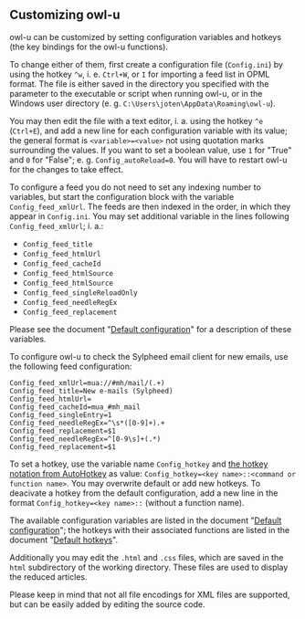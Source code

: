 ## Customizing owl-u

owl-u can be customized by setting configuration variables and hotkeys (the key
bindings for the owl-u functions).

To change either of them, first create a configuration file (`Config.ini`) by
using the hotkey `^w`, i. e. `Ctrl+W`, or `I` for importing a feed list in OPML
format. The file is either saved in the directory you specified with the
parameter to the executable or script when running owl-u, or in the Windows
user directory (e. g. `C:\Users\joten\AppData\Roaming\owl-u`).

You may then edit the file with a text editor, i. a. using the hotkey `^e`
(`Ctrl+E`), and add a new line for each configuration variable with its value;
the general format is `<variable>=<value>` not using quotation marks
surrounding the values. If you want to set a boolean value, use `1` for "True"
and `0` for "False"; e. g. `Config_autoReload=0`. You will have to restart
owl-u for the changes to take effect.

To configure a feed you do not need to set any indexing number to variables,
but start the configuration block with the variable `Config_feed_xmlUrl`. The
feeds are then indexed in the order, in which they appear in `Config.ini`. You
may set additional variable in the lines following `Config_feed_xmlUrl`; i. a.:

* `Config_feed_title`
* `Config_feed_htmlUrl`
* `Config_feed_cacheId`
* `Config_feed_htmlSource`
* `Config_feed_htmlSource`
* `Config_feed_singleReloadOnly`
* `Config_feed_needleRegEx`
* `Config_feed_replacement`

Please see the document "[Default configuration](./Default_configuration.md)"
for a description of these variables.

To configure owl-u to check the Sylpheed email client for new emails, use the
following feed configuration:

    Config_feed_xmlUrl=mua://#mh/mail/(.+)
    Config_feed_title=New e-mails (Sylpheed)
    Config_feed_htmlUrl=
    Config_feed_cacheId=mua_#mh_mail
    Config_feed_singleEntry=1
    Config_feed_needleRegEx=^\s*([0-9]+).+
    Config_feed_replacement=$1
    Config_feed_needleRegEx=^[0-9\s]+(.*)
    Config_feed_replacement=$1

To set a hotkey, use the variable name `Config_hotkey` and [the hotkey notation
from AutoHotkey](http://ahkscript.org/docs/Hotkeys.htm) as value:
`Config_hotkey=<key name>::<command or function name>`.
You may overwrite default or add new hotkeys. To deacivate a hotkey from the
default configuration, add a new line in the format
`Config_hotkey=<key name>::` (without a function name).

The available configuration variables are listed in the document
"[Default configuration](./Default_configuration.md)"; the hotkeys with their
associated functions are listed in the document
"[Default hotkeys](./Default_hotkeys.md)".

Additionally you may edit the `.html` and `.css` files, which are saved in
the `html` subdirectory of the working directory. These files are used to
display the reduced articles.

Please keep in mind that not all file encodings for XML files are supported,
but can be easily added by editing the source code.
